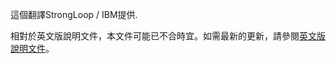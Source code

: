 <p>這個翻譯StrongLoop / IBM提供.</p>

相對於英文版說明文件，本文件可能已不合時宜。如需最新的更新，請參閱<a href='{{ page.url | replace: "zh-tw/", "en/" }}'>英文版說明文件</a>。
